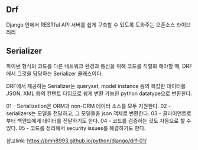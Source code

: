 

## Drf

Django 안에서 RESTful API 서버를 쉽게 구축할 수 있도록 도와주는 오픈소스 라이브러리


## Serializer

파이썬 형식의 코드를 다른 네트워크 환경과 통신을 위해
코드를 직렬화 해야할 때, DRF에서 그것을 담당하는 Serializer 클래스이다.

DRF에서 제공하는 Serializer는 queryset, model instance 등의 복잡한 데이터를 
JSON, XML 등의 컨텐트 타입으로 쉽게 변환 가능한 python datatype으로 변환한다.


01 - Serialization은 ORM과 non-ORM 데이터 소스를 모두 지원한다.
02 - serializers는 모델을 전달하고, 그 모델들을 json 객체로 변환한다.
03 - 클라이언트로부터 백엔드에게 데이터를 전달하기도 한다.
04 - 코드를 검증하는 것도 자동으로 할 수 있다.
05 - 코드를 정리해서 security issues를 해결하기도 한다.


참고link: https://bmh8993.github.io/python/django/drf-01/


